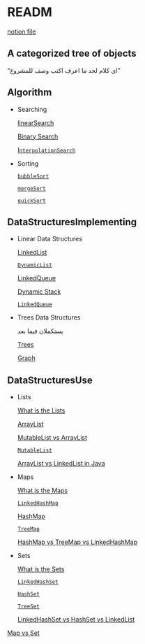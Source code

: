 # READM

[notion file](https://www.notion.so/HeshmyArchive-82242c005d7a45aba2ec00ecdc28f3ae?pvs=21)

## A categorized tree of objects

“اي كلام لحد ما اعرف اكتب وصف للمشروع”

## **Algorithm**

- Searching

  [linearSearch](https://www.notion.so/linearSearch-797d404c95824bbd974678da1fe38316?pvs=21)

  [Binary Search](https://www.notion.so/Binary-Search-2fe8ae23cb15475c8ef61df71461022e?pvs=21)

  [
  I`nterpolationSearch`](https://www.notion.so/InterpolationSearch-5c1b40fffc5c479797c02067601ddcaf?pvs=21)


- Sorting

  [`bubbleSort`](https://www.notion.so/bubbleSort-a1455bf687674c7ca6bf3bb5424a0036?pvs=21)

  [`mergeSort`](https://www.notion.so/mergeSort-b637756ad6824c6cab282c343c14ee67?pvs=21)

  [`quickSort`](https://www.notion.so/quickSort-42dec1183f43463eae92dce6e40e2c08?pvs=21)


## **DataStructuresImplementing**

- Linear Data Structures

  [ LinkedList](https://www.notion.so/LinkedList-03fad88286834773b5232602e5ed761d?pvs=21)

  [`DynamicList`](https://www.notion.so/DynamicList-436ee6e53c3f49799331013ffa78eab6?pvs=21)

  [LinkedQueue](https://www.notion.so/LinkedQueue-b8e597bc22b94fe99af42b08c7c30cee?pvs=21)

  [Dynamic Stack](https://www.notion.so/Dynamic-Stack-403f0671e76c4f2caced068382dde67c?pvs=21)

  [`LinkedQueue`](https://www.notion.so/LinkedQueue-59aee965e97840dabc5fa253c5e5a3ec?pvs=21)


- Trees Data Structures

  يستكملان فيما بعد

  [Trees](https://www.notion.so/Trees-385c3df68b80481da7297edbe863e37c?pvs=21)

  [Graph](https://www.notion.so/Graph-80ef85ed1713473086511b033e730591?pvs=21)


## **DataStructuresUse**

- Lists

  [What is the Lists](https://www.notion.so/What-is-the-Lists-39f7c238995c46a0b492f68da88f70ac?pvs=21)

  [ArrayList](https://www.notion.so/ArrayList-9551673179e64df98317c0cff1e44148?pvs=21)

  [MutableList  vs ArrayList](https://www.notion.so/MutableList-vs-ArrayList-19049e40701c4127a13f717e022c4051?pvs=21)

  [`MutableList`](https://www.notion.so/MutableList-a5f09178efbe40e8856cd34511053dfa?pvs=21)

  [ArrayList vs LinkedList in Java](https://www.notion.so/ArrayList-vs-LinkedList-in-Java-f86858b0044e45e3a980e9f3896b8500?pvs=21)


- Maps

  [What is the Maps](https://www.notion.so/What-is-the-Maps-ca1df6d67a0741f98503ec47cc53b008?pvs=21)

  [`LinkedHashMap`](https://www.notion.so/LinkedHashMap-b106d06605dd4b6cbb77812d7f06cfff?pvs=21)

  [HashMap](https://www.notion.so/HashMap-e8eb26255b784658a6898a0a0110791b?pvs=21)

  [`TreeMap`](https://www.notion.so/TreeMap-7a2c65fd88174fd6a23771672b7f8482?pvs=21)

  [HashMap vs TreeMap vs LinkedHashMap](https://www.notion.so/HashMap-vs-TreeMap-vs-LinkedHashMap-6b78b892fb944e7fb8d4c757f28cc8e9?pvs=21)


- Sets

  [What is the Sets](https://www.notion.so/What-is-the-Sets-fc465a14d38e412a8fa2827890f4fd56?pvs=21)

  [ `LinkedHashSet`](https://www.notion.so/LinkedHashSet-00cab9d7eddb402db672a6591b64a83b?pvs=21)

  [`HashSet`](https://www.notion.so/HashSet-47a28000ee484824a8120305dc8922b8?pvs=21)

  [`TreeSet`](https://www.notion.so/TreeSet-ad4657de97f44384ba53e97fc070732c?pvs=21)

  [LinkedHashSet vs HashSet vs LinkedList](https://www.notion.so/LinkedHashSet-vs-HashSet-vs-LinkedList-94f42642ac05469aaaa1a8c9a5cc66be?pvs=21)


[Map vs Set](https://www.notion.so/Map-vs-Set-094839c501af4bdb80d463bc0ebbf5eb?pvs=21)